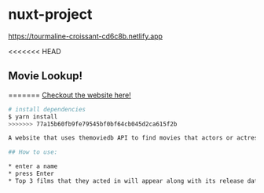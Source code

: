 # nuxt-project

https://tourmaline-croissant-cd6c8b.netlify.app

<<<<<<< HEAD
## Movie Lookup!
=======
[Checkout the website here!](https://tourmaline-croissant-cd6c8b.netlify.app/)

```bash
# install dependencies
$ yarn install
>>>>>>> 77a15b60fb9fe79545bf0bf64cb045d2ca615f2b

A website that uses themoviedb API to find movies that actors or actresses are in.

## How to use:

* enter a name
* press Enter
* Top 3 films that they acted in will appear along with its release date
